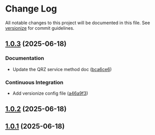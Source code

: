 # Change Log

All notable changes to this project will be documented in this file. See [versionize](https://github.com/versionize/versionize) for commit guidelines.

<a name="1.0.3"></a>
## [1.0.3](https://www.github.com/jeffu231/AmateurRadioServices/releases/tag/v1.0.3) (2025-06-18)

### Documentation

* Update the QRZ service method doc ([bca6ce6](https://www.github.com/jeffu231/AmateurRadioServices/commit/bca6ce612ec3c455f2e7278b560e1fab17e62b37))

### Continuous Integration

* Add versionize config file ([a46a9f3](https://www.github.com/jeffu231/AmateurRadioServices/commit/a46a9f3a614543f804b95eeb15f9f404dcbfbf27))

<a name="1.0.2"></a>
## [1.0.2](https://www.github.com/jeffu231/AmateurRadioServices/releases/tag/v1.0.2) (2025-06-18)

<a name="1.0.1"></a>
## [1.0.1](https://www.github.com/jeffu231/AmateurRadioServices/releases/tag/v1.0.1) (2025-06-18)

